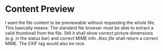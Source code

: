 # Content Preview #

I want the file content to be previewable without requesting the whole file.
This basically means:
The standard file browser must be able to extract a valid thumbnail
from the file. Still it shall show correct picture dimensions
(e.g. in the status bar) and correct MIME info.
Also _file_ shall return a correct MIME.
The EXIF tag would also be nice.
